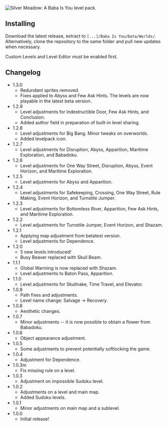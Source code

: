 ![Silver Meadow: A Baba Is You level pack.](https://silverhawke.s-ul.eu/PbBwyS74)

## Installing
Download the latest release, extract to `[...]/Baba Is You/Data/Worlds/`.
Alternatively, clone the repository to the same folder and pull new updates when necessary.

Custom Levels and Level Editor must be enabled first.

## Changelog
- 1.3.0
  - Redundant sprites removed.
  - Fixes applied to Abyss and Few Ask Hints. The levels are now playable in the latest beta version.
- 1.2.9
  - Level adjustments for Indestructible Door, Few Ask Hints, and Conclusion.
  - Added author field in preparation of built-in level sharing.
- 1.2.8
  - Level adjustments for Big Bang. Minor tweaks on overworlds.
  - Added levelpack icon.
- 1.2.7
  - Level adjustments for Disruption, Abyss, Apparition, Maritime Exploration, and Babadoku.
- 1.2.6
  - Level adjustments for One Way Street, Disruption, Abyss, Event Horizon, and Maritime Exploration.
- 1.2.5
  - Level adjustments for Abyss and Apparition.
- 1.2.4
  - Level adjustments for Safekeeping, Crossing, One Way Street, Rule Making, Event Horizon, and Turnstile Jumper.
- 1.2.3
  - Level adjustments for Bottomless River, Apparition, Few Ask Hints, and Maritime Exploration.
- 1.2.2
  - Level adjustments for Turnstile Jumper, Event Horizon, and Shazam.
- 1.2.1
  - Applying map adjustment from betatest version.
  - Level adjustments for Dependence.
- 1.2.0
  - 5 new levels introduced!
  - Busy Beaver replaced with Skull Beam.
- 1.1.1
  - Global Warming is now replaced with Shazam.
  - Level adjustments to Baton Pass, Apparition.
- 1.1.0
  - Level adjustments for Skullnake, Time Travel, and Elevator.
- 1.0.9
  - Path fixes and adjustments.
  - Level name change: Salvage → Recovery.
- 1.0.8
  - Aesthetic changes.
- 1.0.7
  - Minor adjustments -- it is now possible to obtain a flower from Babadoku.
- 1.0.6
  - Object appearance adjustment.
- 1.0.5
  - Some adjustments to prevent potentially softlocking the game.
- 1.0.4
  - Adjustment for Dependence.
- 1.0.3m
  - Fix missing rule on a level.
- 1.0.3
  - Adjustment on impossible Sudoku level.
- 1.0.2
  - Adjustments on a level and main map.
  - Added Sudoku levels.
- 1.0.1
  - Minor adjustments on main map and a sublevel.
- 1.0.0
  - Initial release!
